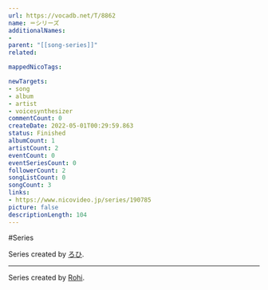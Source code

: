 ```yaml
---
url: https://vocadb.net/T/8862
name: ＝シリーズ
additionalNames: 
- 
parent: "[[song-series]]"
related:

mappedNicoTags:

newTargets:
- song
- album
- artist
- voicesynthesizer
commentCount: 0
createDate: 2022-05-01T00:29:59.863
status: Finished
albumCount: 1
artistCount: 2
eventCount: 0
eventSeriesCount: 0
followerCount: 2
songListCount: 0
songCount: 3
links: 
- https://www.nicovideo.jp/series/190785
picture: false
descriptionLength: 104
---
```


#Series

Series created by [ろひ](https://vocadb.net/Ar/1369).

---

Series created by [Rohi](https://vocadb.net/Ar/1369).